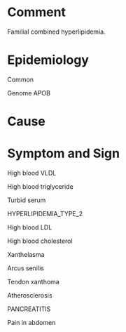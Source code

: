 # Comment

Familial combined hyperlipidemia.

# Epidemiology

Common

Genome APOB

# Cause

# Symptom and Sign

High blood VLDL

High blood triglyceride

Turbid serum

HYPERLIPIDEMIA_TYPE_2

High blood LDL

High blood cholesterol

Xanthelasma

Arcus senilis

Tendon xanthoma

Atherosclerosis

PANCREATITIS

Pain in abdomen
